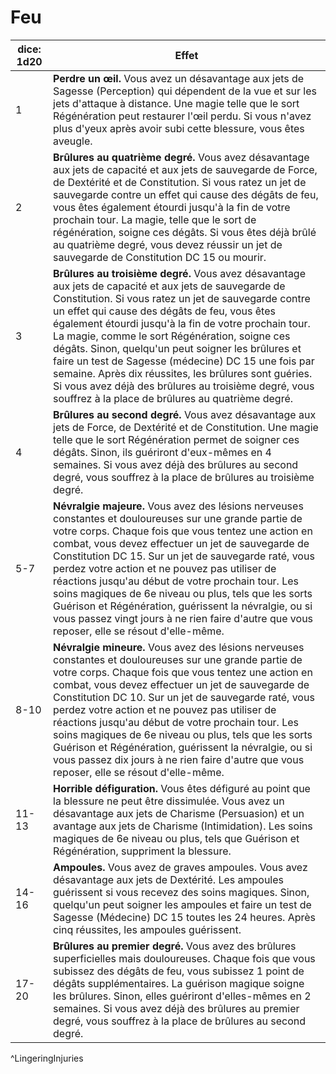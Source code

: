 # Feu

| dice: 1d20 | Effet                                                                                                                                                                                                                                                                                                                                                                                                                                                                                                                                                                                                        |
| ---------- | ------------------------------------------------------------------------------------------------------------------------------------------------------------------------------------------------------------------------------------------------------------------------------------------------------------------------------------------------------------------------------------------------------------------------------------------------------------------------------------------------------------------------------------------------------------------------------------------------------------ |
| 1          | **Perdre un œil.** Vous avez un désavantage aux jets de Sagesse (Perception) qui dépendent de la vue et sur les jets d'attaque à distance. Une magie telle que le sort Régénération peut restaurer l'œil perdu. Si vous n'avez plus d'yeux après avoir subi cette blessure, vous êtes aveugle.                                                                                                                                                                                                                                                                                                               |
| 2          | **Brûlures au quatrième degré.** Vous avez désavantage aux jets de capacité et aux jets de sauvegarde de Force, de Dextérité et de Constitution. Si vous ratez un jet de sauvegarde contre un effet qui cause des dégâts de feu, vous êtes également étourdi jusqu'à la fin de votre prochain tour. La magie, telle que le sort de régénération, soigne ces dégâts. Si vous êtes déjà brûlé au quatrième degré, vous devez réussir un jet de sauvegarde de Constitution DC 15 ou mourir.                                                                                                                     |
| 3          | **Brûlures au troisième degré.** Vous avez désavantage aux jets de capacité et aux jets de sauvegarde de Constitution. Si vous ratez un jet de sauvegarde contre un effet qui cause des dégâts de feu, vous êtes également étourdi jusqu'à la fin de votre prochain tour. La magie, comme le sort Régénération, soigne ces dégâts. Sinon, quelqu'un peut soigner les brûlures et faire un test de Sagesse (médecine) DC 15 une fois par semaine. Après dix réussites, les brûlures sont guéries. Si vous avez déjà des brûlures au troisième degré, vous souffrez à la place de brûlures au quatrième degré. |
| 4          | **Brûlures au second degré.** Vous avez désavantage aux jets de Force, de Dextérité et de Constitution. Une magie telle que le sort Régénération permet de soigner ces dégâts. Sinon, ils guériront d'eux-mêmes en 4 semaines. Si vous avez déjà des brûlures au second degré, vous souffrez à la place de brûlures au troisième degré.                                                                                                                                                                                                                                                                      |
| 5-7        | **Névralgie majeure.** Vous avez des lésions nerveuses constantes et douloureuses sur une grande partie de votre corps. Chaque fois que vous tentez une action en combat, vous devez effectuer un jet de sauvegarde de Constitution DC 15. Sur un jet de sauvegarde raté, vous perdez votre action et ne pouvez pas utiliser de réactions jusqu'au début de votre prochain tour. Les soins magiques de 6e niveau ou plus, tels que les sorts Guérison et Régénération, guérissent la névralgie, ou si vous passez vingt jours à ne rien faire d'autre que vous reposer, elle se résout d'elle-même.          |
| 8-10       | **Névralgie mineure.** Vous avez des lésions nerveuses constantes et douloureuses sur une grande partie de votre corps. Chaque fois que vous tentez une action en combat, vous devez effectuer un jet de sauvegarde de Constitution DC 10. Sur un jet de sauvegarde raté, vous perdez votre action et ne pouvez pas utiliser de réactions jusqu'au début de votre prochain tour. Les soins magiques de 6e niveau ou plus, tels que les sorts Guérison et Régénération, guérissent la névralgie, ou si vous passez dix jours à ne rien faire d'autre que vous reposer, elle se résout d'elle-même.            |
| 11-13      | **Horrible défiguration.** Vous êtes défiguré au point que la blessure ne peut être dissimulée. Vous avez un désavantage aux jets de Charisme (Persuasion) et un avantage aux jets de Charisme (Intimidation). Les soins magiques de 6e niveau ou plus, tels que Guérison et Régénération, suppriment la blessure.                                                                                                                                                                                                                                                                                           |
| 14-16      | **Ampoules.** Vous avez de graves ampoules. Vous avez désavantage aux jets de Dextérité. Les ampoules guérissent si vous recevez des soins magiques. Sinon, quelqu'un peut soigner les ampoules et faire un test de Sagesse (Médecine) DC 15 toutes les 24 heures. Après cinq réussites, les ampoules guérissent.                                                                                                                                                                                                                                                                                            |
| 17-20      | **Brûlures au premier degré.** Vous avez des brûlures superficielles mais douloureuses. Chaque fois que vous subissez des dégâts de feu, vous subissez 1 point de dégâts supplémentaires. La guérison magique soigne les brûlures. Sinon, elles guériront d'elles-mêmes en 2 semaines. Si vous avez déjà des brûlures au premier degré, vous souffrez à la place de brûlures au second degré.                                                                                                                                                                                                                |
^LingeringInjuries